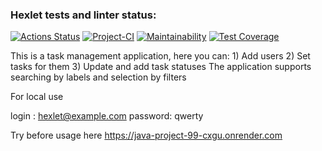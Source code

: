 ### Hexlet tests and linter status:
[![Actions Status](https://github.com/LbnvAI/java-project-99/actions/workflows/hexlet-check.yml/badge.svg)](https://github.com/LbnvAI/java-project-99/actions)
[![Project-CI](https://github.com/LbnvAI/java-project-99/actions/workflows/PROJECT-CI.yml/badge.svg)](https://github.com/LbnvAI/java-project-99/actions/workflows/PROJECT-CI.yml)
[![Maintainability](https://api.codeclimate.com/v1/badges/7723aa3aa86e2ccfdc0b/maintainability)](https://codeclimate.com/github/LbnvAI/java-project-99/maintainability)
[![Test Coverage](https://api.codeclimate.com/v1/badges/7723aa3aa86e2ccfdc0b/test_coverage)](https://codeclimate.com/github/LbnvAI/java-project-99/test_coverage)

This is a task management application, here you can:
    1) Add users
    2) Set tasks for them
    3) Update and add task statuses
The application supports searching by labels and selection by filters

For local use

login   : hexlet@example.com
password: qwerty

Try before usage here https://java-project-99-cxgu.onrender.com
